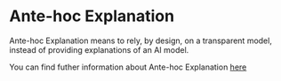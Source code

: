 # Ante-hoc Explanation

Ante-hoc Explanation means to rely, by design, on a transparent model, instead of providing explanations of an AI model.

You can find futher information about Ante-hoc Explanation [here](../../T3.1/blackbox_transparent.md)
